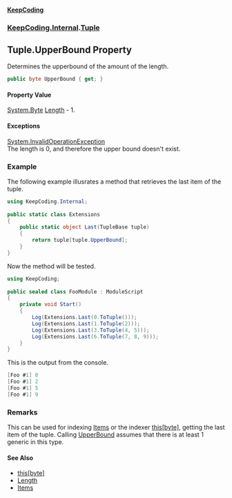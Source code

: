 #### [KeepCoding](index.md 'index')
### [KeepCoding.Internal](KeepCoding.Internal.md 'KeepCoding.Internal').[Tuple](Tuple.md 'KeepCoding.Internal.Tuple')
## Tuple.UpperBound Property
Determines the upperbound of the amount of the length.  
```csharp
public byte UpperBound { get; }
```
#### Property Value
[System.Byte](https://docs.microsoft.com/en-us/dotnet/api/System.Byte 'System.Byte')
[Length](Tuple.Length.md 'KeepCoding.Internal.Tuple.Length') - 1.  
            
#### Exceptions
[System.InvalidOperationException](https://docs.microsoft.com/en-us/dotnet/api/System.InvalidOperationException 'System.InvalidOperationException')  
The length is 0, and therefore the upper bound doesn't exist.
### Example
The following example illusrates a method that retrieves the last item of the tuple.  
```csharp
using KeepCoding.Internal;  
  
public static class Extensions  
{  
    public static object Last(TupleBase tuple)  
    {  
        return tuple[tuple.UpperBound];  
    }  
}  
```
  
Now the method will be tested.  
```csharp
using KeepCoding;  
  
public sealed class FooModule : ModuleScript  
{  
    private void Start()  
    {  
        Log(Extensions.Last(0.ToTuple()));  
        Log(Extensions.Last(1.ToTuple(2)));  
        Log(Extensions.Last(3.ToTuple(4, 5)));  
        Log(Extensions.Last(6.ToTuple(7, 8, 9)));  
    }  
}  
```
  
This is the output from the console.  
```csharp
[Foo #1] 0  
[Foo #1] 2  
[Foo #1] 5  
[Foo #1] 9  
```
### Remarks
This can be used for indexing [Items](Tuple.Items.md 'KeepCoding.Internal.Tuple.Items') or the indexer [this[byte]](Tuple.Item.VXJ58El9nJ4r0Zn7YdkEyA.md 'KeepCoding.Internal.Tuple.this[byte]'), getting the last item of the tuple. Calling [UpperBound](Tuple.UpperBound.md 'KeepCoding.Internal.Tuple.UpperBound') assumes that there is at least 1 generic in this type.  
#### See Also
- [this[byte]](Tuple.Item.VXJ58El9nJ4r0Zn7YdkEyA.md 'KeepCoding.Internal.Tuple.this[byte]')
- [Length](Tuple.Length.md 'KeepCoding.Internal.Tuple.Length')
- [Items](Tuple.Items.md 'KeepCoding.Internal.Tuple.Items')
